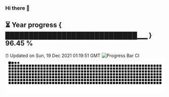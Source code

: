 ### Hi there 👋
⏳ Year progress { ████████████████████████████▁▁ } 96.45 %
---
⏰ Updated on Sun, 19 Dec 2021 01:19:51 GMT
![Progress Bar CI](https://github.com/liununu/liununu/workflows/Progress%20Bar%20CI/badge.svg)
![](https://raw.githubusercontent.com/coder-Zzx/coder-Zzx/main/assets/github-contribution-grid-snake.svg)
